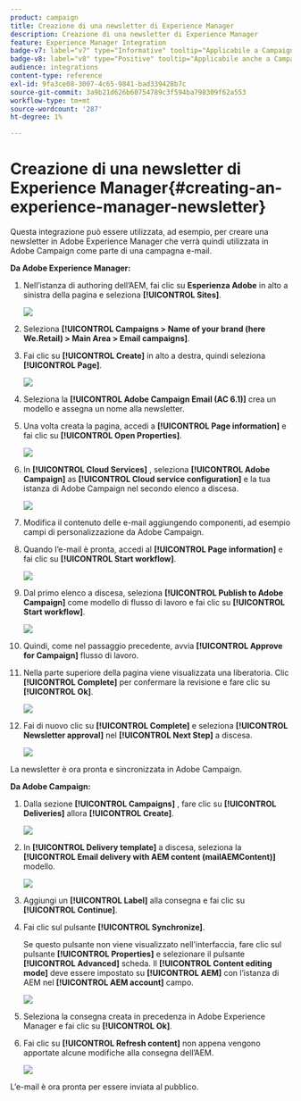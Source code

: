 ```yaml
---
product: campaign
title: Creazione di una newsletter di Experience Manager
description: Creazione di una newsletter di Experience Manager
feature: Experience Manager Integration
badge-v7: label="v7" type="Informative" tooltip="Applicabile a Campaign Classic v7"
badge-v8: label="v8" type="Positive" tooltip="Applicabile anche a Campaign v8"
audience: integrations
content-type: reference
exl-id: 9fa3ce08-3007-4c65-9841-bad339428b7c
source-git-commit: 3a9b21d626b60754789c3f594ba798309f62a553
workflow-type: tm+mt
source-wordcount: '287'
ht-degree: 1%

---
```


# Creazione di una newsletter di Experience Manager{#creating-an-experience-manager-newsletter}



Questa integrazione può essere utilizzata, ad esempio, per creare una newsletter in Adobe Experience Manager che verrà quindi utilizzata in Adobe Campaign come parte di una campagna e-mail.

**Da Adobe Experience Manager:**

1. Nell’istanza di authoring dell’AEM, fai clic su **Esperienza Adobe** in alto a sinistra della pagina e seleziona **[!UICONTROL Sites]**.

   ![](assets/aem_uc_1.png)

1. Seleziona **[!UICONTROL Campaigns > Name of your brand (here We.Retail) > Main Area > Email campaigns]**.
1. Fai clic su **[!UICONTROL Create]** in alto a destra, quindi seleziona **[!UICONTROL Page]**.

   ![](assets/aem_uc_2.png)

1. Seleziona la **[!UICONTROL Adobe Campaign Email (AC 6.1)]** crea un modello e assegna un nome alla newsletter.
1. Una volta creata la pagina, accedi a **[!UICONTROL Page information]** e fai clic su **[!UICONTROL Open Properties]**.

   ![](assets/aem_uc_3.png)

1. In **[!UICONTROL Cloud Services]** , seleziona **[!UICONTROL Adobe Campaign]** as **[!UICONTROL Cloud service configuration]** e la tua istanza di Adobe Campaign nel secondo elenco a discesa.

   ![](assets/aem_uc_4.png)

1. Modifica il contenuto delle e-mail aggiungendo componenti, ad esempio campi di personalizzazione da Adobe Campaign.
1. Quando l’e-mail è pronta, accedi al **[!UICONTROL Page information]** e fai clic su **[!UICONTROL Start workflow]**.

   ![](assets/aem_uc_5.png)

1. Dal primo elenco a discesa, seleziona **[!UICONTROL Publish to Adobe Campaign]** come modello di flusso di lavoro e fai clic su **[!UICONTROL Start workflow]**.

   ![](assets/aem_uc_6.png)

1. Quindi, come nel passaggio precedente, avvia **[!UICONTROL Approve for Campaign]** flusso di lavoro.
1. Nella parte superiore della pagina viene visualizzata una liberatoria. Clic **[!UICONTROL Complete]** per confermare la revisione e fare clic su **[!UICONTROL Ok]**.

   ![](assets/aem_uc_7.png)

1. Fai di nuovo clic su **[!UICONTROL Complete]** e seleziona **[!UICONTROL Newsletter approval]** nel **[!UICONTROL Next Step]** a discesa.

   ![](assets/aem_uc_8.png)

La newsletter è ora pronta e sincronizzata in Adobe Campaign.

**Da Adobe Campaign:**

1. Dalla sezione **[!UICONTROL Campaigns]** , fare clic su **[!UICONTROL Deliveries]** allora **[!UICONTROL Create]**.

   ![](assets/aem_uc_9.png)

1. In **[!UICONTROL Delivery template]** a discesa, seleziona la **[!UICONTROL Email delivery with AEM content (mailAEMContent)]** modello.

   ![](assets/aem_uc_10.png)

1. Aggiungi un **[!UICONTROL Label]** alla consegna e fai clic su **[!UICONTROL Continue]**.
1. Fai clic sul pulsante **[!UICONTROL Synchronize]**.

   Se questo pulsante non viene visualizzato nell&#39;interfaccia, fare clic sul pulsante **[!UICONTROL Properties]** e selezionare il pulsante **[!UICONTROL Advanced]** scheda. Il **[!UICONTROL Content editing mode]** deve essere impostato su **[!UICONTROL AEM]** con l’istanza di AEM nel **[!UICONTROL AEM account]** campo.

   ![](assets/aem_uc_11.png)

1. Seleziona la consegna creata in precedenza in Adobe Experience Manager e fai clic su **[!UICONTROL Ok]**.
1. Fai clic su **[!UICONTROL Refresh content]** non appena vengono apportate alcune modifiche alla consegna dell’AEM.

   ![](assets/aem_uc_12.png)

L’e-mail è ora pronta per essere inviata al pubblico.
